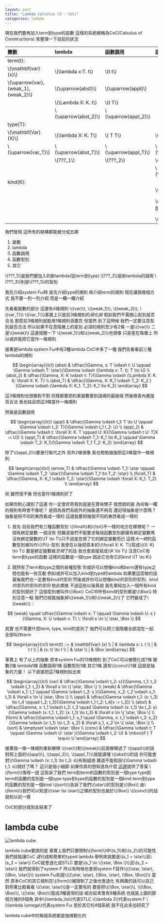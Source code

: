 ```yaml
---
layout: post
title: "Lambda Calculus (5 - CoC)"
categories: lambda
---
```


現在我們要再加入term到type的函數
這樣的系統被稱為CoC(Calculus of Constructions)
來整理一下目前的狀況

| 變數                                  | lambda               | 函數調用             | 函數型別              | 其它
|:--------------------------------------|:---------------------|:---------------------|:-----------------------|:---
| term(t):                              |                      |                      |                        |
| \\(\mathbf{var}(x)\\)                   | \\(\lambda x:T. t\\)   | \\(t t\\)              |                        |
| \\(\uparrow(var), (weak_1), (weak_2)\\) | \\(\uparrow(abst)\\)   | \\(\uparrow(appl)\\)   |                        |
|                                       | \\(\Lambda X: K. t\\)  | \\(t T\\)              |                        |
|                                       | \\(\uparrow(abst_2)\\) | \\(\uparrow(appl_2)\\) |                        |
| type(T):                              |                      |                      |                        |
| \\(\mathbf{Var}(X)\\)                   | \\(\lambda X: K. T\\)  | \\( T T\\)             | \\(T \to T\\)            |
| \\(\uparrow(var_T)\\)                   | \\(\uparrow(abst_T)\\) | \\(\uparrow(appl_T)\\) | \\(\uparrow(arrow_T)\\)  |
|                                       | \\(???_1\\)            | \\(???_2\\)            | \\(\forall X: K. T\\)    |
|                                       |                      |                      | \\(\uparrow(forall_T)\\) |
| kind(K):                              |                      |                      |                        |
|                                       |                      |                      | \\(K \to K\\)            | \\(\star\\)
|                                       |                      |                      | \\(\uparrow\\)(不用規則) | \\(\uparrow\\)(不用規則)
|                                       |                      |                      | \\(???_3\\)              |

<!--more-->

我們發現
這所有的結構都能被分成五類
1. 變數
2. lambda
3. 函數調用
4. 函數型別
5. 其它

\\(???_1\\)是我們要加入的新lambda(從term到type)
\\(???_2\\)是新lambda的調用
\\(???_3\\)則是\\(???_1\\)的型別

我在介紹system Fω時
是先介紹type的規則
再介紹term的規則
現在讓我換個方式
我不要一列一列介紹
而是一欄一欄介紹

先看看變數的部分
這邊有4條規則
\\((var)\\), \\((weak_1)\\), \\((weak_2)\\), \\((var_T)\\)
\\((var_T)\\)事實上只是前3條規則的*弱化版*
假如我們不需關心型別是否合法
那麼前3條規則就能用1條規則涵蓋完
但當然
到了這時候
我們一定要注意型別是否合法
所以如果不在意階層上的差別
必須的規則至少有2條
一是\\((var)\\)
二是\\((weak)\\)
這邊提醒一下
\\((weak_1)\\)和\\((weak_2)\\)也很像
只是差在階層上
所以或許能把它當作一條規則

接著是lambda
system Fω中有3種lambda
CoC中多了一種
我們先看看前三種lambda的規則

$$
\begin{array}{lcl}
(abst) & \dfrac{\Gamma, x: T \vdash t: U \qquad \Gamma \vdash T: \star}{\Gamma \vdash (\lambda x: T. t): T \to U} \\
(abst_2) & \dfrac{\Gamma, X: K \vdash t: T}{\Gamma \vdash (\Lambda X: K. t): \forall X: K. T} \\
(abst_T) & \dfrac{\Gamma, X: K_1 \vdash T_2: K_2 }{\Gamma \vdash (\lambda X: K_1. T_2): K_1 \to K_2}
\end{array}
$$

這3條規則也很像對不對
同樣都要把約束變數塞到語境的最後端
然後檢查內層是否合法
我也姑且把這3條當作一條規則

然後是函數調用

$$
\begin{array}{lcl}
(appl) & \dfrac{\Gamma \vdash t_1: T \to U \qquad \Gamma \vdash t_2: T}{\Gamma \vdash t_1 t_2: U} \\
(appl_2) & \dfrac{\Gamma \vdash t: \forall X: K. T \qquad U: K}{\Gamma \vdash t U: T[X := U]} \\
(appl_T) & \dfrac{\Gamma \vdash T_1: K_1 \to K_2 \qquad \Gamma \vdash T_2: K_1}{\Gamma \vdash T_1 T_2: K_2}
\end{array}
$$

除了\\((appl_2)\\)要進行取代之外
另外2條很像
我也勉勉強強把這3條當作一條規則

$$
\begin{array}{lcl}
(arrow_T) & \dfrac{\Gamma \vdash T_1: \star \qquad \Gamma \vdash T_2: \star}{\Gamma \vdash T_1 \to T_2: \star} \\
(forall_T) & \dfrac{\Gamma, X: K_1 \vdash T_2: \star}{\Gamma \vdash \forall X: K_1. T_2} \\
\end{array}
$$

呃 雖然很不像
但也當作1條規則好了

如果你耐心讀到了這邊
你一定會好奇我到底是在賣啥關子
我想說的是
為何每一欄的規則有時會不像呢？
是因為我們系統外的抽象還不夠高
還記得抽象是什麼嗎？
抽象是把不同的東西看成一樣的
這邊我要把幾個不同的東西看成一樣的

1. 首先
   目前我們有三種函數型別
   \\(\forall\\)和\\(\to\\)不一樣的地方在哪裡呢？
   一個有綁定變數
   一個沒有
   但難道我們不能要求每個函數型別都擁有綁定變數嗎
   沒有綁定變數的\\(T \to T\\)只不過是忽視了它的綁定變數而已
   這樣*大一統*的函數型別被叫作\\(\Pi\\)-型別
   我會在以後把原本的\\(\forall X: K. T\\)寫成\\((X: K) \to T\\)
   要是綁定變數被*忽視*了的話
   我也會直接寫成\\(K \to T\\)
   注意CoC有term到type的函數
   這樣的函數是一個type
   因此它也有它的kind \\(T \to K\\)

2. 既然有了term和type之間的各種型態
   你或許可以想像kind和term還有type之間也能有一些互動
   例如或許可以加入kind到type的lambda
   如果要這麼做的話
   最後我們也一定要有*kind的型別*
   然後或許你可以想像*kind的型別的型別*、*kind的型別的型別的型別*
   依此類推
   不過這些以後再說
   我先單純加入一個所有kind的型別就好了
   這個型別被叫作\\(\Box\\)
   CoC中所有kind的型別都是\\(\Box\\)
   特別注意一點
   我們已經能抽象掉\\((weak_1)\\)和\\((weak_2)\\)了
   它們變成了\\((weak)\\)：

$$
(weak) \quad \dfrac{\Gamma \vdash x: T \qquad \Gamma \vdash U: s }{\Gamma, X: U \vdash x: T} \: \forall s \in \{ \star, \Box \}
$$

其實
也不需要什麼term, type, kind的差別了
我們可以把三個階層全部混在一起
全部叫作term

$$
\begin{array}{rcl}
term(t) ::= & \mathbf{var} (x) \\
          | & \lambda x: t. t \\
          | & t t \\
          | & (x: t) \to t \\
          | & \star \\
          | & \Box
\end{array}
$$

事實上
有了以上的抽象
原本system Fω的13條規則
到了CoC可以被簡化成7條
變數2條
lambda1條
函數調用1條
函數型別1條
其它1條
還有\\((conv)\\)1條
這就是抽象的力量！
以下直接把這7條規則貼出來

$$
\begin{array}{lcl}
(var) & \dfrac{\Gamma \vdash t_2: s}{\Gamma, t_1: t_2 \vdash t_1: t_2} & \forall s \in \{ \star, \Box \} \\
(weak) & \dfrac{\Gamma \vdash x_1: t_1 \qquad \Gamma \vdash t_2: s }{\Gamma, x_2: t_2 \vdash x_1: t_1} & \forall s \in \{ \star, \Box \} \\
(appl) & \dfrac{\Gamma \vdash t_1: (x: t_3) \to t_4 \qquad t_2: t_3}{\Gamma \vdash t_1 t_2: t_4[x := t_3]} \\
(abst) & \dfrac{\Gamma, x: t_1 \vdash t_2: t_3 \quad \Gamma \vdash (x: t_1) \to t_3: s}{\Gamma \vdash (x: t_1. t_2): (x: t_1) \to t_3} & \forall s \in \{ \star, \Box \} \\
(form) & \dfrac{\Gamma \vdash t_1: s_1 \quad \Gamma, x: t_1 \vdash t_2: s_2}{\Gamma \vdash (x: t_1) \to t_2: s_2} & \forall s_1, s_2 \in \{ \star, \Box \} \\
(sort) & \emptyset \vdash \star: \Box \\
(conv) & \dfrac{\Gamma \vdash t: T \qquad \Gamma \vdash U: \star }{\Gamma \vdash t_2: U} & \mbox{if } T \equiv U
\end{array}
$$

接著我一條一條規則重新解釋
\\((var)\\)和\\((weak)\\)前面解釋過了
\\((appl)\\)的話
對照上面的\\((appl)\\), \\((appl_2)\\), \\((appl_T)\\)就能讀懂
\\((abst)\\)的話
你可能會對\\(\Gamma \vdash (x: t_1) \to t_3: s\\)有點疑惑
難道不能假設\\(\Gamma \vdash t_1: s\\)就好了嗎？
這只是個小細節
如果你真的想知道為什麼
[這邊](http://cs.stackexchange.com/questions/53524/premiss-of-reduction-rule-abst-of-pure-type-systems)提供了答案
\\((form)\\)值得一提
這告訴了我們
term到term的函數的型別是一個type
type到term的函數的型別是一個type
type到type的函數的型別是一個kind
term到type的函數的型別是一個kind
\\((sort)\\)告訴了我們\\(\star\\)的型別是\\(\Box\\)
由\\((form)\\)我們可以知道\\(\star \to \star\\)之類的型別也屬於\\(\Box\\)
\\((conv)\\)的話
就和以前一樣

CoC的部分就到此結束了

# lambda cube

![lambda cube](https://upload.wikimedia.org/wikipedia/commons/1/19/Lambda_cube.png)

lambda cube要說的是
事實上我們只要限制\\((form)\\)中\\(s_1\\)和\\(s_2\\)的可能性
我們就能讓CoC *退化*成較簡單的typed lambda
舉例來說要是\\(s_1 = \star\\)且\\(s_2 = \star\\)
CoC就會退化成STLC
要是\\(s_1 \in \\{\star, \Box \\}\\)且\\(s_2 = \star\\)
我們就得到了system F
所以有時候也會把system F寫作\\(\{(\star, \star), (\Box, \star)\}\\)
system Fω則是\\(\{(\star, \star), (\Box, \star), (\Box, \Box)\}\\)
當然
原本CoC的其它規則在\\((form)\\)被限制了之後也會退化
有興趣的話可以自己對照著比較看看
\\((\star, \star)\\)是一定要有的
要是把\\((\Box, \star)\\), \\((\Box, \Box)\\), \\((\star, \Box)\\)當成3種選項的話
組合起來會有8種系統
也就是上圖的那個方塊的8個角
其中\\(\lambda_\to\\)代表STLC
\\(\lambda 2\\)代表system F
\\(\lambda \omega\\)代表system Fω
至於其它的4個系統
就不在此多加研究了

lambda cube中的每個系統都是強規範化的
